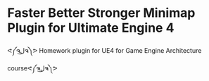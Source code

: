 # Faster Better Stronger Minimap Plugin for Ultimate Engine 4
ᕙ༼ຈل͜ຈ༽ᕗ Homework plugin for UE4 for Game Engine Architecture courseᕙ༼ຈل͜ຈ༽ᕗ
